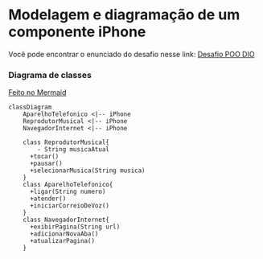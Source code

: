 # Modelagem e diagramação de um componente iPhone

Você pode encontrar o enunciado do desafio nesse link: [Desafio POO DIO](https://github.com/digitalinnovationone/trilha-java-basico/tree/main/desafios/poo)

### Diagrama de classes
[Feito no Mermaid](https://mermaid.js.org/intro/syntax-reference.html)

```mermaid
classDiagram
    AparelhoTelefonico <|-- iPhone
    ReprodutorMusical <|-- iPhone
    NavegadorInternet <|-- iPhone

    class ReprodutorMusical{
        - String musicaAtual
      +tocar()
      +pausar()
      +selecionarMusica(String musica)
    }
    class AparelhoTelefonico{
      +ligar(String numero)
      +atender()
      +iniciarCorreioDeVoz()
    }
    class NavegadorInternet{
      +exibirPagina(String url)
      +adicionarNovaAba()
      +atualizarPagina()
    }

```

